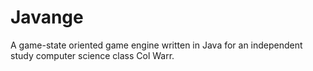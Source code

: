 Javange
=======

A game-state oriented game engine written in Java for an independent study computer science class
Col Warr.
